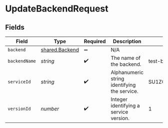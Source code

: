 # UpdateBackendRequest


## Fields

| Field                                            | Type                                             | Required                                         | Description                                      | Example                                          |
| ------------------------------------------------ | ------------------------------------------------ | ------------------------------------------------ | ------------------------------------------------ | ------------------------------------------------ |
| `backend`                                        | [shared.Backend](../../models/shared/backend.md) | :heavy_minus_sign:                               | N/A                                              |                                                  |
| `backendName`                                    | *string*                                         | :heavy_check_mark:                               | The name of the backend.                         | test-backend                                     |
| `serviceId`                                      | *string*                                         | :heavy_check_mark:                               | Alphanumeric string identifying the service.     | SU1Z0isxPaozGVKXdv0eY                            |
| `versionId`                                      | *number*                                         | :heavy_check_mark:                               | Integer identifying a service version.           | 1                                                |